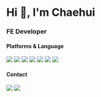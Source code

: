 # Hi 👋, I'm Chaehui
### FE Developer

#### Platforms & Language
<img src="https://img.shields.io/badge/React-61DAFB?style=flat-square&logo=React&logoColor=black"/> <img src="https://img.shields.io/badge/HTML5-E34F26?style=flat-square&logo=html5&logoColor=white"/> <img src="https://img.shields.io/badge/CSS3-1572B6?style=flat-square&logo=css3&logoColor=white"/> <img src="https://img.shields.io/badge/JavaScript-F7DF1E?style=flat-square&logo=javascript&logoColor=black"/> <img src="https://img.shields.io/badge/java-007396?style=flat-square&logo=java&logoColor=white"/> <img src="https://img.shields.io/badge/Python-3776AB?style=flat-square&logo=Python&logoColor=white"/> <img src="https://img.shields.io/badge/C-A8B9CC?style=flat-square&logo=C&logoColor=white"/> 
#### Contact
<a href="mailto:chaeeehui@gmail.com"><img src="https://img.shields.io/badge/Gmail-D0A9F5?style=flat-square&logo=Gmail&logoColor=white&link=mailto:chaeeehui@gmail.com"/></a>
<a href="https://www.instagram.com/ikhibr">
       <img src="https://img.shields.io/badge/Instagram-E4405F?style=for-the-badge&logo=Instagram&logoColor=white"> </a>
